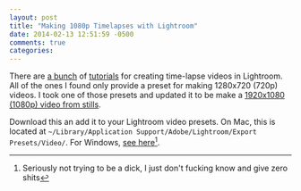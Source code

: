 ```yaml
---
layout: post
title: "Making 1080p Timelapses with Lightroom"
date: 2014-02-13 12:51:59 -0500
comments: true
categories: 
---
```

There are [a bunch](http://photographyforrealestate.net/2012/09/09/how-to-use-lightroom-4-to-create-a-time-lapse-video/) of [tutorials](http://lightroom-blog.com/2013/09/17/timelapse-again-in-lightroom-5-2/) for creating time-lapse videos in Lightroom.  All of the ones I found only provide a preset for making 1280x720 (720p) videos.  I took one of those presets and updated it to be make a <a href="/assets/JPEG 82 (1080p).lrtemplate">1920x1080 (1080p) video from stills</a>.

Download this an add it to your Lightroom video presets.  On Mac, this is located at `~/Library/Application Support/Adobe/Lightroom/Export Presets/Video/`.  For Windows, [see here](http://store.apple.com/us)[^1].

[^1]: Seriously not trying to be a dick, I just don't fucking know and give zero shits

